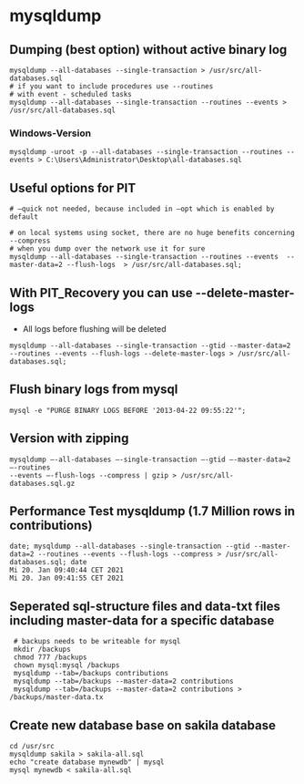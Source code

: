 # mysqldump 

## Dumping (best option) without active binary log 

```
mysqldump --all-databases --single-transaction > /usr/src/all-databases.sql
# if you want to include procedures use --routines 
# with event - scheduled tasks 
mysqldump --all-databases --single-transaction --routines --events > /usr/src/all-databases.sql
```

### Windows-Version 

```
mysqldump -uroot -p --all-databases --single-transaction --routines --events > C:\Users\Administrator\Desktop\all-databases.sql
```

## Useful options for PIT 

```
# —quick not needed, because included in —opt which is enabled by default 

# on local systems using socket, there are no huge benefits concerning --compress
# when you dump over the network use it for sure 
mysqldump --all-databases --single-transaction --routines --events  --master-data=2 --flush-logs  > /usr/src/all-databases.sql;
```

## With PIT_Recovery you can use --delete-master-logs 

  * All logs before flushing will be deleted 
  
```
mysqldump --all-databases --single-transaction --gtid --master-data=2 --routines --events --flush-logs --delete-master-logs > /usr/src/all-databases.sql;
```

## Flush binary logs from mysql 

```
mysql -e "PURGE BINARY LOGS BEFORE '2013-04-22 09:55:22'";

```

## Version with zipping 

```
mysqldump —-all-databases —-single-transaction —-gtid —-master-data=2 —-routines 
--events —-flush-logs --compress | gzip > /usr/src/all-databases.sql.gz  
```

## Performance Test mysqldump (1.7 Million rows in contributions) 

```
date; mysqldump --all-databases --single-transaction --gtid --master-data=2 --routines --events --flush-logs --compress > /usr/src/all-databases.sql; date
Mi 20. Jan 09:40:44 CET 2021
Mi 20. Jan 09:41:55 CET 2021 
```

## Seperated sql-structure files and data-txt files including master-data for a specific database 

```
 # backups needs to be writeable for mysql 
 mkdir /backups
 chmod 777 /backups
 chown mysql:mysql /backups
 mysqldump --tab=/backups contributions
 mysqldump --tab=/backups --master-data=2 contributions
 mysqldump --tab=/backups --master-data=2 contributions > /backups/master-data.tx
```

## Create new database base on sakila database 

```
cd /usr/src
mysqldump sakila > sakila-all.sql 
echo "create database mynewdb" | mysql
mysql mynewdb < sakila-all.sql 
```
